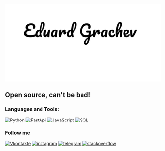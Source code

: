 [![Header](tmp/image.png)](https://github.com/edwardgra4ev)

## Open source, can't be bad!

### Languages and Tools:
![Python](https://img.shields.io/badge/-Python-090909?style=for-the-bage&logo=python&logoColor=2CA5E0)
![FastApi](https://img.shields.io/badge/-FastApi-090909?style=for-the-bage&logo=FastApi&logoColor=04988A)
![JavaScript](https://img.shields.io/badge/-JavaScript-090909?style=for-the-bage&logo=JavaScript&logoColor=FDD832)
![SQL](https://img.shields.io/badge/-SQL-090909?style=for-the-bage&logo=mysql&logoColor=F8981E)

### Follow me
[![Vkontakte](https://img.shields.io/badge/-Vkontakte-090909?style=for-the-bage&logo=VK&logoColor=4f7db3)](https://vk.com/edwardfreed)
[![instagram](https://img.shields.io/badge/-instagram-090909?style=for-the-bage&logo=instagram&logoColor=b4068e)](https://www.instagram.com/edwardgra4ev/)
[![telegram](https://img.shields.io/badge/-telegram-090909?style=for-the-bage&logo=telegram&logoColor=b4068e)](https://t.me/EdwardFReeD)
[![stackoverflow](https://img.shields.io/badge/-stackoverflow-090909?style=for-the-bage&logo=stackoverflow&logoColor=F48024)](https://stackoverflow.com/users/14590685/edward-grachev)
